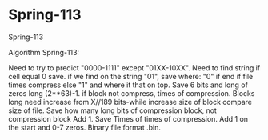 # Spring-113
Spring-113

Algorithm Spring-113:

Need to try to predict "0000-1111" except "01XX-10XX". Need to find string if cell equal 0 save. if we find on the string "01", save where: "0" if end if file times compress else "1" and where it that on top. Save 6 bits and long of zeros long (2**63)-1. if block not compress, times of compression. Blocks long need increase from X//189 bits-while increase size of block compare size of file. Save how many long bits of compression block, not compression block Add 1. Save Times of times of compression. Add 1 on the start and 0-7 zeros. Binary file format .bin.

